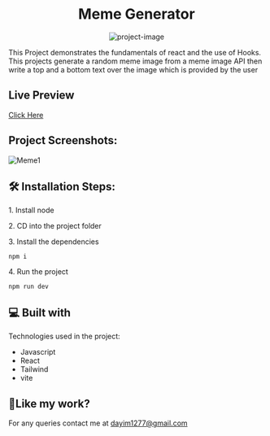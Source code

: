 <h1 align="center" id="title">Meme Generator</h1>

<p align="center"><img src="https://socialify.git.ci/syedDayim/Meme-Generator/image?font=Inter&amp;language=1&amp;name=1&amp;owner=1&amp;pattern=Signal&amp;theme=Light" alt="project-image"></p>

<p id="description">This Project demonstrates the fundamentals of react and the use of Hooks. This projects generate a random meme image from a meme image API then write a top and a bottom text over the image which is provided by the user</p>

<h2>Live Preview</h2>
<a href="https://meme-generator-ten-tau.vercel.app/">Click Here</a>


<h2>Project Screenshots:</h2>

![Meme1](https://github.com/abhisheknaiidu/awesome-github-profile-readme/assets/90561337/1ded3fe0-7ca8-47ed-91ed-200ec60a96f9)

<h2>🛠️ Installation Steps:</h2>

<p>1. Install node</p>

<p>2. CD into the project folder</p>

<p>3. Install the dependencies</p>

```
npm i
```

<p>4. Run the project</p>

```
npm run dev
```

  
  
<h2>💻 Built with</h2>

Technologies used in the project:

*   Javascript
*   React
*   Tailwind
*   vite

<h2>💖Like my work?</h2>

For any queries contact me at dayim1277@gmail.com
